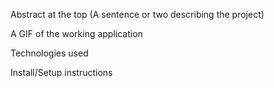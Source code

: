 Abstract at the top (A sentence or two describing the project)

A GIF of the working application

Technologies used

Install/Setup instructions
